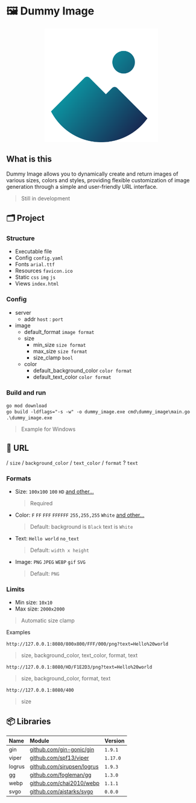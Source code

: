 # 🖼️ Dummy Image

<p align="center">
  <img src="logo.svg" width=300>
</p>

## What is this

Dummy Image allows you to dynamically create and return images of various sizes, colors and styles, providing flexible customization of image generation through a simple and user-friendly URL interface.

> Still in development

## 🗂️ Project

### Structure

- Executable file
- Config `config.yaml`
- Fonts `arial.ttf`
- Resources `favicon.ico`
- Static `css` `img` `js`
- Views `index.html`

### Config

- server
  - addr `host` : `port`
- image
  - default_format `image format`
  - size
    - min_size `size format`
    - max_size `size format`
    - size_clamp `bool`
  - color
    - default_background_color `color format`
    - default_text_color `color format`

### Build and run

```
go mod download
go build -ldflags="-s -w" -o dummy_image.exe cmd\dummy_image\main.go
.\dummy_image.exe
```

> Example for Windows

## 📃 URL

/ `size` / `background_color` / `text_color` / `format` ? `text`

### Formats

- Size: `100x100` `100` `HD` [and other...](RESOLUTIONS.md)

  > Required

- Color: `F` `FF` `FFF` `FFFFFF` `255,255,255` `White` [and other...](COLORS.md)

  > Default: background is `Black` text is `White`

- Text: `Hello world` `no_text`

  > Default: `width x height`

- Image: `PNG` `JPEG` `WEBP` `gif` `SVG`

  > Default: `PNG`

### Limits

- Min size: `10x10`
- Max size: `2000x2000`

> Automatic size clamp

Examples

```
http://127.0.0.1:8080/800x800/FFF/000/png?text=Hello%20world
```

> size, background_color, text_color, format, text

```
http://127.0.0.1:8080/HD/F1E2D3/png?text=Hello%20world
```

> size, background_color, format, text

```
http://127.0.0.1:8080/400
```

> size

## 📦 Libraries

| Name   | Module                                                           | Version  |
| :----- | :--------------------------------------------------------------- | :------- |
| gin    | [github.com/gin-gonic/gin](https://github.com/gin-gonic/gin)     | `1.9.1`  |
| viper  | [github.com/spf13/viper](https://github.com/spf13/viper)         | `1.17.0` |
| logrus | [github.com/sirupsen/logrus](https://github.com/sirupsen/logrus) | `1.9.3`  |
| gg     | [github.com/fogleman/gg](https://github.com/fogleman/gg)         | `1.3.0`  |
| webp   | [github.com/chai2010/webp](https://github.com/chai2010/webp)     | `1.1.1`  |
| svgo   | [github.com/ajstarks/svgo](https://github.com/ajstarks/svgo)     | `0.0.0`  |
